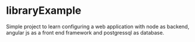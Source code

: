 # libraryExample
Simple project to learn configuring a web application with node as backend, angular js as a front end framework and postgressql as database.
